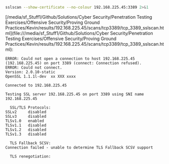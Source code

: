 ```bash
sslscan --show-certificate --no-colour 192.168.225.45:3389 2>&1
```

[/media/sf_Stuff1/Github/Solutions/Cyber Security/Penetration Testing Exercises/Offensive Security/Proving Ground Practices/Kevin/results/192.168.225.45/scans/tcp3389/tcp_3389_sslscan.html](file:///media/sf_Stuff1/Github/Solutions/Cyber Security/Penetration Testing Exercises/Offensive Security/Proving Ground Practices/Kevin/results/192.168.225.45/scans/tcp3389/tcp_3389_sslscan.html):

```
ERROR: Could not open a connection to host 192.168.225.45 (192.168.225.45) on port 3389 (connect: Connection refused).
ERROR: Could not connect.
Version: 2.0.10-static
OpenSSL 1.1.1l-dev  xx XXX xxxx

Connected to 192.168.225.45

Testing SSL server 192.168.225.45 on port 3389 using SNI name 192.168.225.45

  SSL/TLS Protocols:
SSLv2     disabled
SSLv3     disabled
TLSv1.0   enabled
TLSv1.1   disabled
TLSv1.2   disabled
TLSv1.3   disabled

  TLS Fallback SCSV:
Connection failed - unable to determine TLS Fallback SCSV support

  TLS renegotiation:


```
